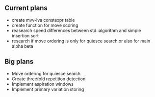 
## Current plans
 - create mvv-lva constexpr table
 - create function for move scoring
 - reasearch speed differences between std::algorithm and simple insertion sort
 - research if move ordering is only for quiesce search or also for main alpha beta

## Big plans
 + Move ordering for quiesce search
 + Create threefold repetition detection
 + Implement aspiration windows
 + Implement primary variation storing